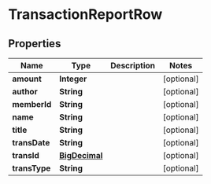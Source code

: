 # TransactionReportRow

## Properties
Name | Type | Description | Notes
------------ | ------------- | ------------- | -------------
**amount** | **Integer** |  |  [optional]
**author** | **String** |  |  [optional]
**memberId** | **String** |  |  [optional]
**name** | **String** |  |  [optional]
**title** | **String** |  |  [optional]
**transDate** | **String** |  |  [optional]
**transId** | [**BigDecimal**](BigDecimal.md) |  |  [optional]
**transType** | **String** |  |  [optional]
